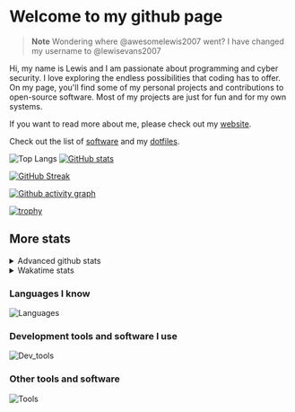 # Welcome to my github page

> **Note**
> Wondering where @awesomelewis2007 went? I have changed my username to @lewisevans2007

Hi, my name is Lewis and I am passionate about programming and cyber security. I love exploring the endless possibilities that coding has to offer. On my page, you'll find some of my personal projects and contributions to open-source software. Most of my projects are just for fun and for my own systems.

If you want to read more about me, please check out my [website](https://lewisevans2007.github.io/).

Check out the list of [software](https://github.com/lewisevans2007/lewisevans2007/blob/master/software.md) and my [dotfiles](https://github.com/lewisevans2007/dotfiles).

![Top Langs](https://github-readme-stats.vercel.app/api/top-langs/?username=lewisevans2007&hide=html,css,jupyter%20notebook&langs_count=10&layout=donut&theme=transparent&exclude_repo=GPT-code-repository,Obsidian_vault,Apple-PowerManagement,Apple-Security,CMake,qemu,swift,tcpdump,xnu)
[![GitHub stats](https://github-readme-stats.vercel.app/api?username=lewisevans2007&show_icons=true&theme=transparent)](https://github.com/anuraghazra/github-readme-stats)

[![GitHub Streak](https://streak-stats.demolab.com?user=lewisevans2007&theme=transparent)](https://git.io/streak-stats)

[![Github activity graph](https://github-readme-activity-graph.vercel.app/graph?username=lewisevans2007&theme=github-compact&area=true)](https://github.com/ashutosh00710/github-readme-activity-graph)

[![trophy](https://github-profile-trophy.vercel.app/?username=lewisevans2007&theme=darkhub)](https://github.com/ryo-ma/github-profile-trophy)

## More stats
<details close>
<summary>Advanced github stats</summary>
<br>
  
![Metrics](https://raw.githubusercontent.com/lewisevans2007/lewisevans2007/master/github-metrics.svg)
  
</details>

<details close>
<summary>Wakatime stats</summary>
<br>

<!--START_SECTION:waka-->

```txt
C                          1 hr 32 mins    ██████▓░░░░░░░░░░░░░░░░░░   26.65 %
Makefile                   51 mins         ███▓░░░░░░░░░░░░░░░░░░░░░   14.71 %
HTML                       39 mins         ██▓░░░░░░░░░░░░░░░░░░░░░░   11.33 %
C++                        34 mins         ██▒░░░░░░░░░░░░░░░░░░░░░░   09.87 %
Other                      27 mins         ██░░░░░░░░░░░░░░░░░░░░░░░   07.98 %
Docker                     25 mins         █▓░░░░░░░░░░░░░░░░░░░░░░░   07.25 %
Bash                       19 mins         █▒░░░░░░░░░░░░░░░░░░░░░░░   05.49 %
Text                       17 mins         █▒░░░░░░░░░░░░░░░░░░░░░░░   04.92 %
CSS                        11 mins         █░░░░░░░░░░░░░░░░░░░░░░░░   03.37 %
fish                       6 mins          ▒░░░░░░░░░░░░░░░░░░░░░░░░   01.81 %
Kconfig                    5 mins          ▒░░░░░░░░░░░░░░░░░░░░░░░░   01.46 %
Objective-C                4 mins          ▒░░░░░░░░░░░░░░░░░░░░░░░░   01.28 %
Markdown                   4 mins          ▒░░░░░░░░░░░░░░░░░░░░░░░░   01.28 %
JavaScript                 2 mins          ▒░░░░░░░░░░░░░░░░░░░░░░░░   00.71 %
Nginx configuration file   2 mins          ░░░░░░░░░░░░░░░░░░░░░░░░░   00.66 %
```

<!--END_SECTION:waka-->
</details>

### Languages I know
![Languages](https://skillicons.dev/icons?i=python,cpp,cs,c,javascript,nodejs,dotnet,bash,css,html,rust)
### Development tools and software I use
![Dev_tools](https://skillicons.dev/icons?i=git,docker,github,googlecloud,vscode,visualstudio,raspberrypi,linux,powershell,replit)
### Other tools and software
![Tools](https://skillicons.dev/icons?i=blender,ps,pr,ai,xd,figma)
